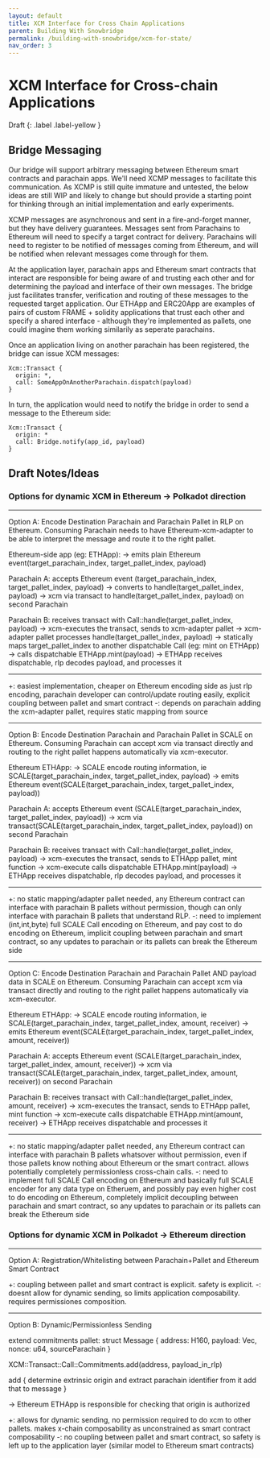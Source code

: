 ```yaml
---
layout: default
title: XCM Interface for Cross Chain Applications
parent: Building With Snowbridge
permalink: /building-with-snowbridge/xcm-for-state/
nav_order: 3
---
```


# XCM Interface for Cross-chain Applications

Draft
{: .label .label-yellow }

## Bridge Messaging

Our bridge will support arbitrary messaging between Ethereum smart contracts and parachain apps. We'll need XCMP messages to facilitate this communication. As XCMP is still quite immature and untested, the below ideas are still WIP and likely to change but should provide a starting point for thinking through an initial implementation and early experiments.

XCMP messages are asynchronous and sent in a fire-and-forget manner, but they have delivery guarantees. Messages sent from Parachains to Ethereum will need to specify a target contract for delivery. Parachains will need to register to be notified of messages coming from Ethereum, and will be notified when relevant messages come through for them.

At the application layer, parachain apps and Ethereum smart contracts that interact are responsible for being aware of and trusting each other and for determining the payload and interface of their own messages. The bridge just facilitates transfer, verification and routing of these messages to the requested target application. Our ETHApp and ERC20App are examples of pairs of custom FRAME + solidity applications that trust each other and specify a shared interface - although they're implemented as pallets, one could imagine them working similarily as seperate parachains.

Once an application living on another parachain has been registered, the bridge can issue XCM messages:

```text
Xcm::Transact {
  origin: *,
  call: SomeAppOnAnotherParachain.dispatch(payload)
}
```

In turn, the application would need to notify the bridge in order to send a message to the Ethereum side:

```text
Xcm::Transact {
  origin: *
  call: Bridge.notify(app_id, payload)
}
```

## Draft Notes/Ideas

### Options for dynamic XCM in Ethereum -> Polkadot direction

---

Option A: Encode Destination Parachain and Parachain Pallet in RLP on Ethereum. Consuming Parachain needs to have Ethereum-xcm-adapter to be able to interpret the message and route it to the right pallet.

Ethereum-side app (eg: ETHApp):
-> emits plain Ethereum event(target_parachain_index, target_pallet_index, payload)

Parachain A:
accepts Ethereum event (target_parachain_index, target_pallet_index, payload)
-> converts to handle(target_pallet_index, payload)
-> xcm via transact to handle(target_pallet_index, payload) on second Parachain

Parachain B:
receives transact with Call::handle(target_pallet_index, payload)
-> xcm-executes the transact, sends to xcm-adapter pallet
-> xcm-adapter pallet processes handle(target_pallet_index, payload)
-> statically maps target_pallet_index to another dispatchable Call (eg: mint on ETHApp)
-> calls dispatchable ETHApp.mint(payload)
-> ETHApp receives dispatchable, rlp decodes payload, and processes it

---

+: easiest implementation, cheaper on Ethereum encoding side as just rlp encoding, parachain developer can control/update routing easily, explicit coupling between pallet and smart contract
-: depends on parachain adding the xcm-adapter pallet, requires static mapping from source

---

Option B: Encode Destination Parachain and Parachain Pallet in SCALE on Ethereum. Consuming Parachain can accept xcm via transact directly and routing to the right pallet happens automatically via xcm-executor.

Ethereum ETHApp:
-> SCALE encode routing information, ie SCALE(target_parachain_index, target_pallet_index, payload)
-> emits Ethereum event(SCALE(target_parachain_index, target_pallet_index, payload))

Parachain A:
accepts Ethereum event (SCALE(target_parachain_index, target_pallet_index, payload))
-> xcm via transact(SCALE(target_parachain_index, target_pallet_index, payload)) on second Parachain

Parachain B:
receives transact with Call::handle(target_pallet_index, payload)
-> xcm-executes the transact, sends to ETHApp pallet, mint function
-> xcm-execute calls dispatchable ETHApp.mint(payload)
-> ETHApp receives dispatchable, rlp decodes payload, and processes it

---

+: no static mapping/adapter pallet needed, any Ethereum contract can interface with parachain B pallets without permission, though can only interface with parachain B pallets that understand RLP.
-: need to implement (int,int,byte) full SCALE Call encoding on Ethereum, and pay cost to do encoding on Ethereum, implicit coupling between parachain and smart contract, so any updates to parachain or its pallets can break the Ethereum side

---

Option C: Encode Destination Parachain and Parachain Pallet AND payload data in SCALE on Ethereum. Consuming Parachain can accept xcm via transact directly and routing to the right pallet happens automatically via xcm-executor.

Ethereum ETHApp:
-> SCALE encode routing information, ie SCALE(target_parachain_index, target_pallet_index, amount, receiver)
-> emits Ethereum event(SCALE(target_parachain_index, target_pallet_index, amount, receiver))

Parachain A:
accepts Ethereum event (SCALE(target_parachain_index, target_pallet_index, amount, receiver))
-> xcm via transact(SCALE(target_parachain_index, target_pallet_index, amount, receiver)) on second Parachain

Parachain B:
receives transact with Call::handle(target_pallet_index, amount, receiver)
-> xcm-executes the transact, sends to ETHApp pallet, mint function
-> xcm-execute calls dispatchable ETHApp.mint(amount, receiver)
-> ETHApp receives dispatchable and processes it

---

+: no static mapping/adapter pallet needed, any Ethereum contract can interface with parachain B pallets whatsover without permission, even if those pallets know nothing about Ethereum or the smart contract. allows potentially completely permissionless cross-chain calls.
-: need to implement full SCALE Call encoding on Ethereum and basically full SCALE encoder for any data type on Etheruem, and possibly pay even higher cost to do encoding on Ethereum, completely implicit decoupling between parachain and smart contract, so any updates to parachain or its pallets can break the Ethereum side

### Options for dynamic XCM in Polkadot -> Ethereum direction

---

Option A: Registration/Whitelisting between Parachain+Pallet and Ethereum Smart Contract

+: coupling between pallet and smart contract is explicit. safety is explicit.
-: doesnt allow for dynamic sending, so limits application composability. requires permissiones composition.

---

Option B: Dynamic/Permissionless Sending

extend commitments pallet:
struct Message {
address: H160,
payload: Vec<u8>,
nonce: u64,
sourceParachain
}

XCM::Transact::Call::Commitments.add(address, payload_in_rlp)

add {
determine extrinsic origin and extract parachain identifier from it
add that to message
}

-> Ethereum
ETHApp is responsible for checking that origin is authorized

+: allows for dynamic sending, no permission required to do xcm to other pallets. makes x-chain composability as unconstrained as smart contract composability
-: no coupling between pallet and smart contract, so safety is left up to the application layer (similar model to Ethereum smart contracts)
